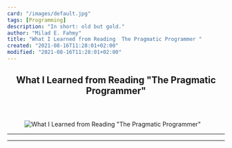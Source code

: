 ```yaml
---
card: "/images/default.jpg"
tags: [Programming]
description: "In short: old but gold."
author: "Milad E. Fahmy"
title: "What I Learned from Reading  The Pragmatic Programmer "
created: "2021-08-16T11:28:01+02:00"
modified: "2021-08-16T11:28:01+02:00"
---
```

<div class="site-wrapper">
<main id="site-main" class="site-main outer">
<div class="inner">
<article class="post-full post tag-programming tag-books tag-technology tag-software-engineering tag-quality-software ">
<header class="post-full-header">
<h1 class="post-full-title">What I Learned from Reading "The Pragmatic Programmer"</h1>
</header>
<figure class="post-full-image">
<picture>
<source media="(max-width: 700px)" sizes="1px" srcset="data:image/gif;base64,R0lGODlhAQABAIAAAAAAAP///yH5BAEAAAAALAAAAAABAAEAAAIBRAA7 1w">
<source media="(min-width: 701px)" sizes="(max-width: 800px) 400px,
(max-width: 1170px) 700px,
1400px" srcset="/news/content/images/size/w300/2020/01/51nz9ROuoHL-1.jpg 300w,
/news/content/images/size/w600/2020/01/51nz9ROuoHL-1.jpg 600w,
/news/content/images/size/w1000/2020/01/51nz9ROuoHL-1.jpg 1000w,
/news/content/images/size/w2000/2020/01/51nz9ROuoHL-1.jpg 2000w">
<img onerror="this.style.display='none'" src="/news/content/images/size/w2000/2020/01/51nz9ROuoHL-1.jpg" alt="What I Learned from Reading &quot;The Pragmatic Programmer&quot;">
</picture>
</figure>
<section class="post-full-content">
<div class="post-content">
</div>
<hr>
<hr>
</section>
</article>
</div>
</main>
</div>
<!-- Google Tag Manager (noscript) -->
<!-- End Google Tag Manager (noscript) -->
